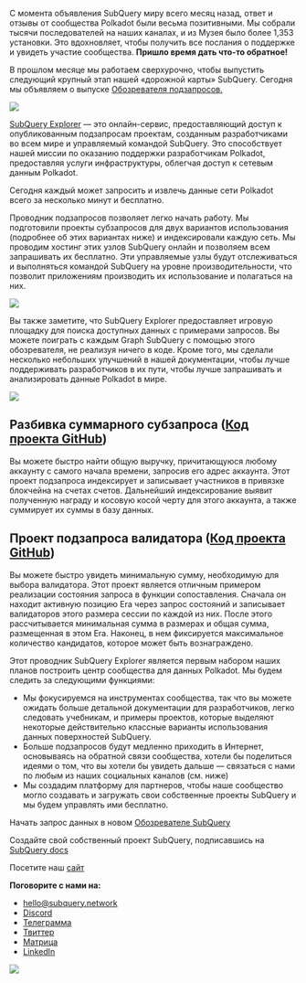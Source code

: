 
С момента объявления SubQuery миру всего месяц назад, ответ и отзывы от сообщества Polkadot были весьма позитивными. Мы собрали тысячи последователей на наших каналах, и из Музея было более 1,353 установки. Это вдохновляет, чтобы получить все послания о поддержке и увидеть участие сообщества. **Пришло время дать что-то обратное!**

В прошлом месяце мы работаем сверхурочно, чтобы выпустить следующий крупный этап нашей «дорожной карты» SubQuery. Сегодня мы объявляем о выпуске [Обозревателя подзапросов.](https://explorer.subquery.network/)

![](https://miro.medium.com/max/1400/0*2bDaF3HPgNkpm8Kt)

[SubQuery Explorer](https://explorer.subquery.network/) — это онлайн-сервис, предоставляющий доступ к опубликованным подзапросам проектам, созданным разработчиками во всем мире и управляемый командой SubQuery. Это способствует нашей миссии по оказанию поддержки разработчикам Polkadot, предоставляя услуги инфраструктуры, облегчая доступ к сетевым данным Polkadot.

Сегодня каждый может запросить и извлечь данные сети Polkadot всего за несколько минут и бесплатно.

Проводник подзапросов позволяет легко начать работу. Мы подготовили проекты субзапросов для двух вариантов использования (подробнее об этих вариантах ниже) и индексировали каждую сеть. Мы проводим хостинг этих узлов SubQuery онлайн и позволяем всем запрашивать их бесплатно. Эти управляемые узлы будут отслеживаться и выполняться командой SubQuery на уровне производительности, что позволит приложениям производить их использование и полагаться на них.

![](https://miro.medium.com/max/1400/0*3hmnk6sNoO5pdOWc)

Вы также заметите, что SubQuery Explorer предоставляет игровую площадку для поиска доступных данных с примерами запросов. Вы можете поиграть с каждым Graph SubQuery с помощью этого обозревателя, не реализуя ничего в коде. Кроме того, мы сделали несколько небольших улучшений в нашей документации, чтобы лучше поддерживать разработчиков в их пути, чтобы лучше запрашивать и анализировать данные Polkadot в мире.

![](https://miro.medium.com/max/1400/0*V1Mjpi1-gAT6M8-q)

## **Разбивка суммарного субзапроса (**[Код проекта GitHub](https://github.com/subquery/subql-examples/tree/main/sum-reward))

Вы можете быстро найти общую выручку, причитающуюся любому аккаунту с самого начала времени, запросив его адрес аккаунта. Этот проект подзапроса индексирует и записывает участников в привязке блокчейна на счетах счетов. Дальнейший индексирование выявит полученную награду и косовую косой черту для этого аккаунта, а также суммирует их суммы в базу данных.

## **Проект подзапроса валидатора (**[Код проекта GitHub](https://github.com/subquery/subql-examples/tree/main/validator-threshold))

Вы можете быстро увидеть минимальную сумму, необходимую для выбора валидатора. Этот проект является отличным примером реализации состояния запроса в функции сопоставления. Сначала он находит активную позицию Era через запрос состояний и записывает валидаторов этого размера сессии по каждой из них. После этого рассчитывается минимальная сумма в размерах и общая сумма, размещенная в этом Era. Наконец, в нем фиксируется максимальное количество кандидатов, которое может быть вознаграждено.

Этот проводник SubQuery Explorer является первым набором наших планов построить центр сообщества для данных Polkadot. Мы будем следить за следующими функциями:

-   Мы фокусируемся на инструментах сообщества, так что вы можете ожидать больше детальной документации для разработчиков, легко следовать учебникам, и примеры проектов, которые выделяют некоторые действительно классные варианты использования данных поверхностей SubQuery.
-   Больше подзапросов будут медленно приходить в Интернет, основываясь на обратной связи сообщества, хотели бы поделиться идеями о том, что вы хотели бы увидеть дальше — связаться с нами по любым из наших социальных каналов (см. ниже)
-   Мы создадим платформу для партнеров, чтобы наше сообщество могло создавать и загружать свои собственные проекты SubQuery и мы будем управлять ими бесплатно.

Начать запрос данных в новом [Обозревателе SubQuery](https://explorer.subquery.network/)

Создайте свой собственный проект SubQuery, подписавшись на [SubQuery docs](https://doc.subquery.network/)

Посетите наш [сайт](https://subquery.network/)

**Поговорите с нами на:**

-   [hello@subquery.network](mailto:hello@subquery.network)
-   [Discord](https://discord.com/invite/78zg8aBSMG)
-   [Телеграмма](https://t.me/subquerynetwork)
-   [Твиттер](https://twitter.com/subquerynetwork)
-   [Матрица](https://matrix.to/#/#subquery:matrix.org)
-   [LinkedIn](https://www.linkedin.com/company/subquery)

![](https://miro.medium.com/max/1400/0*tzhwpKRunR7AqFhr)